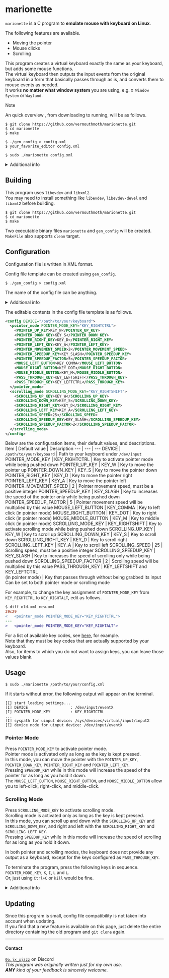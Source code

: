 # marionette
`marionette` is a C program to **emulate mouse with keyboard on Linux**.

The following features are available.
- Moving the pointer
- Mouse clicks
- Scrolling

This program creates a virtual keyboard exactly the same as your keyboard, but adds some mouse functions.  
The virtual keyboard then outputs the input events from the original keyboard in a form that basically passes through as is, and converts them to mouse events as needed.  
It works **no matter what window system** you are using, e.g. `X Window System` or `Wayland`.

> [!NOTE]  
> An quick overview , from downloading to running, will be as follows.
> ```
> $ git clone https://github.com/vermouthmoth/marionette.git
> $ cd marionette
> $ make
>
> $ ./gen_config > config.xml
> $ your_favorite_editor config.xml
>
> $ sudo ./marionette config.xml
> ```

<details>
<summary>Additional info</summary>

This program relies on `libevdev`, which stands between the kernel and other subsequent programs that handle input events.  
Thus, it works no matter what window system you are using.  
It even works on a non-graphical console.  
For `libevdev`, see [https://www.freedesktop.org/wiki/Software/libevdev/](https://www.freedesktop.org/wiki/Software/libevdev/).

This program uses XML file for config file.  
To handle XML format, `libxml2` is used.  
For `libxml2`, see [https://gitlab.gnome.org/GNOME/libxml2/-/wikis/](https://gitlab.gnome.org/GNOME/libxml2/-/wikis/).

This program consists of the following directories and files.
- `src/`: direcotory containing source files
- `include/`: directory containing header files
- `MakeFile`: makefile
</details>

## Building

This program uses `libevdev` and `libxml2`.  
You may need to install something like `libevdev`, `libevdev-devel` and `libxml2` before building.

```
$ git clone https://github.com/vermouthmoth/marionette.git
$ cd marionette
$ make
```
Two executable binary files `marionette` and `gen_config` will be created.  
`MakeFile` also supports `clean` target.

## Configuration
Configuration file is written in XML format.  

Config file template can be created using `gen_config`.
```
$ ./gen_config > config.xml
```
The name of the config file can be anything.
<details>
<summary>Additional info</summary>

`marionette` validates if the format of a given config file is valid using DTD info.  
Valid format rules are written in `config/config.dtd`.  
`gen_config` makes the template include `config/config.dtd` as an internal subset.  
If you have moved the location of `gen_config` or `config/config.dtd`, instead run the following.
```
$ ./gen_config /path/to/config.dtd > config.xml
```
</details>
  
The editable contents in the config file template is as follows.
```xml
<config DEVICE="/path/to/your/keyboard">
  <pointer_mode POINTER_MODE_KEY="KEY_RIGHTCTRL">
    <POINTER_UP_KEY>KEY_W</POINTER_UP_KEY>
    <POINTER_DOWN_KEY>KEY_S</POINTER_DOWN_KEY>
    <POINTER_RIGHT_KEY>KEY_D</POINTER_RIGHT_KEY>
    <POINTER_LEFT_KEY>KEY_A</POINTER_LEFT_KEY>
    <POINTER_MOVEMENT_SPEED>2</POINTER_MOVEMENT_SPEED>
    <POINTER_SPEEDUP_KEY>KEY_SLASH</POINTER_SPEEDUP_KEY>
    <POINTER_SPEEDUP_FACTOR>5</POINTER_SPEEDUP_FACTOR>
    <MOUSE_LEFT_BUTTON>KEY_COMMA</MOUSE_LEFT_BUTTON>
    <MOUSE_RIGHT_BUTTON>KEY_DOT</MOUSE_RIGHT_BUTTON>
    <MOUSE_MIDDLE_BUTTON>KEY_M</MOUSE_MIDDLE_BUTTON>
    <PASS_THROUGH_KEY>KEY_LEFTSHIFT</PASS_THROUGH_KEY>
    <PASS_THROUGH_KEY>KEY_LEFTCTRL</PASS_THROUGH_KEY>
  </pointer_mode>
  <scrolling_mode SCROLLING_MODE_KEY="KEY_RIGHTSHIFT">
    <SCROLLING_UP_KEY>KEY_W</SCROLLING_UP_KEY>
    <SCROLLING_DOWN_KEY>KEY_S</SCROLLING_DOWN_KEY>
    <SCROLLING_RIGHT_KEY>KEY_D</SCROLLING_RIGHT_KEY>
    <SCROLLING_LEFT_KEY>KEY_A</SCROLLING_LEFT_KEY>
    <SCROLLING_SPEED>25</SCROLLING_SPEED>
    <SCROLLING_SPEEDUP_KEY>KEY_SLASH</SCROLLING_SPEEDUP_KEY>
    <SCROLLING_SPEEDUP_FACTOR>2</SCROLLING_SPEEDUP_FACTOR>
  </scrolling_mode>
</config>
```

Below are the configuration items, their default values, and descriptions.
Item | Default value | Description
--- | --- | ---
DEVICE | `/path/to/your/keyboard` | Path to your keyboard under `/dev/input`
POINTER_MODE_KEY | KEY_RIGHTCTRL | Key to activate pointer mode while being pushed down
POINTER_UP_KEY | KEY_W | Key to move the pointer up
POINTER_DOWN_KEY | KEY_S | Key to move the pointer down
POINTER_RIGHT_KEY | KEY_D | Key to move the pointer right
POINTER_LEFT_KEY | KEY_A | Key to move the pointer left
POINTER_MOVEMENT_SPEED | 2 | Pointer movement speed, must be a positive integer
POINTER_SPEEDUP_KEY | KEY_SLASH | Key to increases the speed of the pointer only while being pushed down
POINTER_SPEEDUP_FACTOR | 5 | Pointer movement speed will be multiplied by this value
MOUSE_LEFT_BUTTON | KEY_COMMA | Key to left click (in pointer mode)
MOUSE_RIGHT_BUTTON | KEY_DOT | Key to right click (in pointer mode)
MOUSE_MIDDLE_BUTTON | KEY_M | Key to middle click (in pointer mode)
SCROLLING_MODE_KEY | KEY_RIGHTSHIFT | Key to activate scrolling mode while being pushed down
SCROLLING_UP_KEY | KEY_W | Key to scroll up
SCROLLING_DOWN_KEY | KEY_S | Key to scroll down
SCROLLING_RIGHT_KEY | KEY_D | Key to scroll right
SCROLLING_LEFT_KEY | KEY_A | Key to scroll left
SCROLLING_SPEED | 25 | Scrolling speed, must be a positive integer
SCROLLING_SPEEDUP_KEY | KEY_SLASH | Key to increases the speed of scrolling only while being pushed down
SCROLLING_SPEEDUP_FACTOR | 2 | Scrolling speed will be multiplied by this value
PASS_THROUGH_KEY | KEY_LEFTSHIFT and KEY_LEFTCTRL <br> (in pointer mode) | Key that passes through without being grabbed its input <br> Can be set to both pointer mode or scrolling mode

For example, to change the key assignment of `POINTER_MODE_KEY` from `KEY_RIGHTCTRL` to `KEY_RIGHTALT`, edit as follows.
```diff
$ diff old.xml new.xml 
29c29
<   <pointer_mode POINTER_MODE_KEY="KEY_RIGHTCTRL">
---
>   <pointer_mode POINTER_MODE_KEY="KEY_RIGHTALT">
```
For a list of available key codes, see [here](https://gitlab.freedesktop.org/libevdev/libevdev/-/blob/master/include/linux/linux/input-event-codes.h?ref_type=heads#L75), for example.  
Note that they must be key codes that are actually supported by your keyboard.  
Also, for items to which you do not want to assign keys, you can leave those values blank.

## Usage
```
$ sudo ./marionette /path/to/your/config.xml
```
If it starts without error, the following output will appear on the terminal.
```
[I] start loading settings...
[I] DEVICE                   : /dev/input/eventX
[I] POINTER_MODE_KEY         : KEY_RIGHTCTRL
...
[I] syspath for uinput device: /sys/devices/virtual/input/inputX
[I] device node for uinput device: /dev/input/eventX

```

### Pointer Mode
Press `POINTER_MODE_KEY` to activate pointer mode.  
Pointer mode is activated only as long as the key is kept pressed.  
In this mode, you can move the pointer with the `POINTER_UP_KEY`, `POINTER_DOWN_KEY`, `POINTER_RIGHT_KEY` and `POINTER_LEFT_KEY`.  
Pressing `SPEEDUP_KEY` while in this mode will increase the speed of the pointer for as long as you hold it down.  
The `MOUSE_LEFT_BUTTON`, `MOUSE_RIGHT_BUTTON`, and `MOUSE_MIDDLE_BUTTON` allow you to left-click, right-click, and middle-click.

### Scrolling Mode
Press `SCROLLING_MODE_KEY` to activate scrolling mode.  
Scrolling mode is activated only as long as the key is kept pressed.  
In this mode, you can scroll up and down with the `SCROLLING_UP_KEY` and `SCROLLING_DOWN_KEY`, and right and left with the `SCROLLING_RIGHT_KEY` and `SCROLLING_LEFT_KEY`.  
Pressing `SPEEDUP_KEY` while in this mode will increase the speed of scrolling for as long as you hold it down.

In both pointer and scrolling modes, the keyboard does not provide any output as a keyboard, except for the keys configured as `PASS_THROUGH_KEY`.

To terminate the program, press the following keys in sequence.  
`POINTER_MODE_KEY`, `K`, `I`, `L` and `L`.  
Or, just using `Ctrl+C` or `kill` would be fine.


<details>
<summary>Additional info</summary>
  
If you want to use other remapping software or something together, you can specify the uinput device node created by this program as their input.  
The uinput device node created by this program is printed to standard output at startup.  
```
[I] device node for uinput device: /dev/input/eventX
```
</details>

## Updating
Since this program is small, config file compatibility is not taken into account when updating.  
If you find that a new feature is available on this page, just delete the entire directory containing the old program and `git clone` again.

___
#### Contact
[`0o.jx_xjzzz`](https://discordapp.com/users/1150388238037565541) on Discord  
_This program was originally written just for my own use._  
_**ANY** kind of your feedback is sincerely welcome._  
